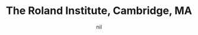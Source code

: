---
title: "The Roland Institute, Cambridge, MA"
project_id: 
date: nil
conference_id: ""
presenters:
   - peter_bandettini
summary: "The Roland Institute, Cambridge, MA"
file: /assets/presentations/
filename: 
layout: presentation
---